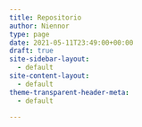 ```yaml
---
title: Repositorio
author: Niennor
type: page
date: 2021-05-11T23:49:00+00:00
draft: true
site-sidebar-layout:
  - default
site-content-layout:
  - default
theme-transparent-header-meta:
  - default

---
```


